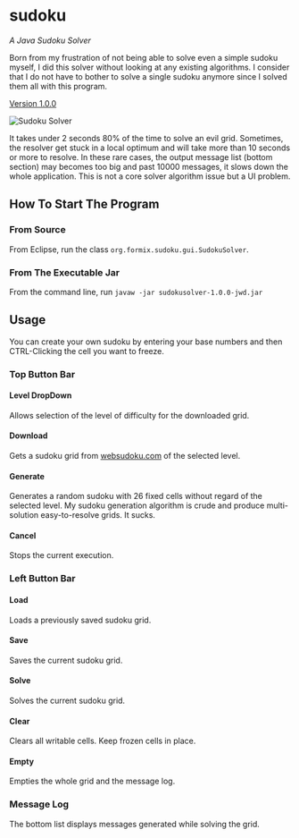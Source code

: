 # sudoku

*A Java Sudoku Solver*

Born from my frustration of not being able to solve even a simple sudoku 
myself, I did this solver without looking at any existing algorithms. I
consider that I do not have to bother to solve a single sudoku anymore
since I solved them all with this program.

[Version 1.0.0](https://github.com/formix/sudoku/releases/tag/1.0.0)

![Sudoku Solver](https://cloud.githubusercontent.com/assets/8600014/10090085/137b2aae-62f9-11e5-8ae3-cda2ca52b1b7.png)

It takes under 2 seconds 80% of the time to solve an evil grid. Sometimes, 
the resolver get stuck in a local optimum and will take more than 10 seconds 
or more to resolve. In these rare cases, the output message list (bottom 
section) may becomes too big and past 10000 messages, it slows down the whole
application. This is not a core solver algorithm issue but a UI problem.

## How To Start The Program

### From Source

From Eclipse, run the class `org.formix.sudoku.gui.SudokuSolver`.

### From The Executable Jar

From the command line, run `javaw -jar sudokusolver-1.0.0-jwd.jar`

## Usage

You can create your own sudoku by entering your base numbers and then
CTRL-Clicking the cell you want to freeze.

### Top Button Bar

#### Level DropDown

Allows selection of the level of difficulty for the downloaded grid.

#### Download

Gets a sudoku grid from [websudoku.com](http://like.websudoku.com) of the 
selected level.

#### Generate

Generates a random sudoku with 26 fixed cells without regard of the selected 
level. My sudoku generation algorithm is crude and produce multi-solution
easy-to-resolve grids. It sucks.

#### Cancel

Stops the current execution.

### Left Button Bar

#### Load

Loads a previously saved sudoku grid.

#### Save

Saves the current sudoku grid.

#### Solve

Solves the current sudoku grid.

#### Clear

Clears all writable cells. Keep frozen cells in place.

#### Empty

Empties the whole grid and the message log.

### Message Log

The bottom list displays messages generated while solving the grid.
